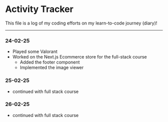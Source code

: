 # Activity Tracker

This file is a log of my coding efforts on my learn-to-code journey (diary)!

---

### 24-02-25

- Played some Valorant
- Worked on the Next.js Ecommerce store for the full-stack course
  - Added the footer component
  - Implemented the image viewer

### 25-02-25

- continued with full stack course

### 26-02-25

- continued with full stack course
